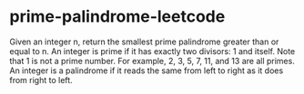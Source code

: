 # prime-palindrome-leetcode
Given an integer n, return the smallest prime palindrome greater than or equal to n. An integer is prime if it has exactly two divisors: 1 and itself. Note that 1 is not a prime number. For example, 2, 3, 5, 7, 11, and 13 are all primes. An integer is a palindrome if it reads the same from left to right as it does from right to left.
